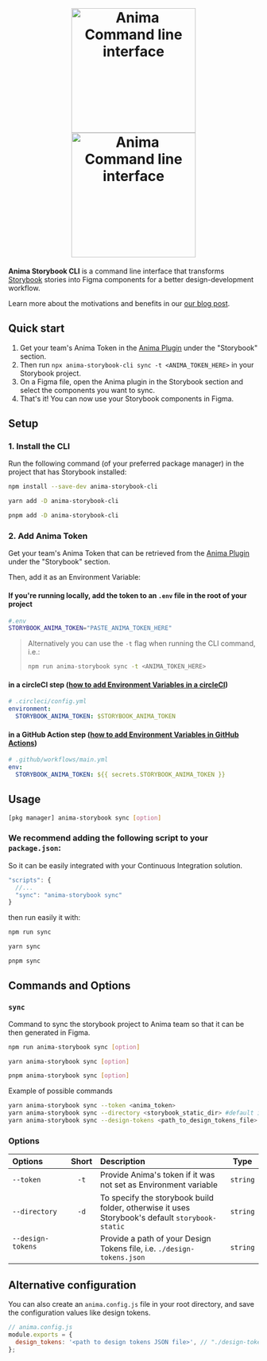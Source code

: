 <div align="center">
<br />
  <h1>
  <img src="https://user-images.githubusercontent.com/1323193/201663351-171f5916-bf03-44e0-9d9a-f5c69d3e3ec8.svg#gh-light-mode-only" width="250" alt="Anima Command line interface" />
  <img src="https://user-images.githubusercontent.com/1323193/201663360-76c32bdb-c4e4-43af-bcf7-5db760c9b71f.svg#gh-dark-mode-only" width="250" alt="Anima Command line interface" />
</h1>
</div>

**Anima Storybook CLI** is a command line interface that transforms [Storybook](https://storybook.js.org) stories into Figma components for a better design-development workflow.

Learn more about the motivations and benefits in our [our blog post](https://blog.animaapp.com/design-with-your-live-code-components-7f61e99b9bf0).

## Quick start
1. Get your team's Anima Token in the [Anima Plugin](https://www.figma.com/community/plugin/857346721138427857) under the "Storybook" section.
2. Then run `npx anima-storybook-cli sync -t <ANIMA_TOKEN_HERE>` in your Storybook project.
3. On a Figma file, open the Anima plugin in the Storybook section and select the components you want to sync.
4. That's it! You can now use your Storybook components in Figma.


## Setup

### 1. Install the CLI

Run the following command (of your preferred package manager) in the project that has Storybook installed:

```sh
npm install --save-dev anima-storybook-cli
```

```sh
yarn add -D anima-storybook-cli
```

```sh
pnpm add -D anima-storybook-cli
```

### 2. Add Anima Token

Get your team's Anima Token that can be retrieved from the [Anima Plugin](https://www.figma.com/community/plugin/857346721138427857) under the "Storybook" section.

Then, add it as an Environment Variable:

#### If you're running locally, add the token to an `.env` file in the root of your project

```sh
#.env
STORYBOOK_ANIMA_TOKEN="PASTE_ANIMA_TOKEN_HERE"
```

>Alternatively you can use the `-t` flag when running the CLI command, i.e.:
>```sh
>npm run anima-storybook sync -t <ANIMA_TOKEN_HERE>
>```

#### in a circleCI step ([how to add Environment Variables in a circleCI](https://circleci.com/docs/set-environment-variable/#set-an-environment-variable-in-a-project))

```yml
# .circleci/config.yml
environment:
  STORYBOOK_ANIMA_TOKEN: $STORYBOOK_ANIMA_TOKEN
```

#### in a GitHub Action step ([how to add Environment Variables in GitHub Actions](https://docs.github.com/en/actions/reference/encrypted-secrets#creating-encrypted-secrets-for-a-repository))

```yml
# .github/workflows/main.yml
env:
  STORYBOOK_ANIMA_TOKEN: ${{ secrets.STORYBOOK_ANIMA_TOKEN }}
```

## Usage

```sh
[pkg manager] anima-storybook sync [option]
```

### We recommend adding the following script to your `package.json`:

So it can be easily integrated with your Continuous Integration solution.

```js
"scripts": {
  //...
  "sync": "anima-storybook sync"
}
```

then run easily it with:

```sh
npm run sync
```

```sh
yarn sync
```

```sh
pnpm sync
```

## Commands and Options

### `sync`

Command to sync the storybook project to Anima team so that it can be then generated in Figma.

```sh
npm run anima-storybook sync [option]
```

```sh
yarn anima-storybook sync [option]
```

```sh
pnpm anima-storybook sync [option]
```

Example of possible commands

```sh
yarn anima-storybook sync --token <anima_token> 
yarn anima-storybook sync --directory <storybook_static_dir> #default is storybok-static
yarn anima-storybook sync --design-tokens <path_to_design_tokens_file>
```

### Options

| Options           | Short | Description                                                                                     |   Type   |
| :---------------- | :---: | :---------------------------------------------------------------------------------------------- | :------: |
| `--token`         | `-t`  | Provide Anima's token if it was not set as Environment variable                                 | `string` |
| `--directory`     | `-d`  | To specify the storybook build folder, otherwise it uses Storybook's default `storybook-static` | `string` |
| `--design-tokens` &nbsp;&nbsp;&nbsp;&nbsp;&nbsp;&nbsp;&nbsp;&nbsp;&nbsp;&nbsp;&nbsp;&nbsp;&nbsp;&nbsp; |       | Provide a path of your Design Tokens file, i.e. `./design-tokens.json`                          | `string` |

## Alternative configuration

You can also create an `anima.config.js` file in your root directory, and save the configuration values like design tokens.

```js
// anima.config.js
module.exports = {
  design_tokens: '<path to design tokens JSON file>', // "./design-tokens.json"
};
```
